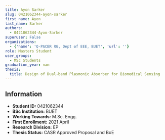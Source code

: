 ```yaml
---
title: Ayon Sarker
slug: 0421062344-ayon-sarker
first_name: Ayon
last_name: Sarker
authors:
  - 0421062344-Ayon-Sarker
superuser: False
organizations:
  - {'name': 'Q‑PACER RG, Dept of EEE, BUET', 'url': ''}
role: Masters Student
user_groups:
  - MSc Students
graduation_year: nan
thesis:
  title: Design of Dual-band Plasmonic Absorber for Biomedical Sensing and Environmental Monitoring
---
```


## Information
* **Student ID:** 0421062344
* **BSc Institution:** BUET
* **Working Towards:** M.Sc. Engg.
* **First Enrollment:** 2021 April
* **Research Division:** EP
* **Thesis Status:** CASR Approved Proposal and BoE
